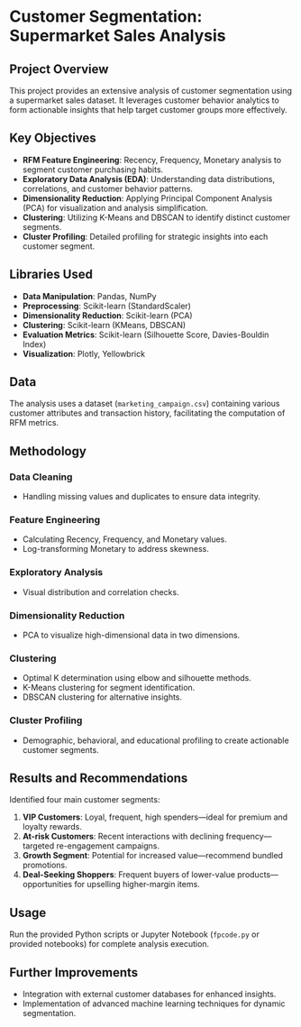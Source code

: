 # Customer Segmentation: Supermarket Sales Analysis

## Project Overview

This project provides an extensive analysis of customer segmentation using a supermarket sales dataset. It leverages customer behavior analytics to form actionable insights that help target customer groups more effectively.

## Key Objectives

* **RFM Feature Engineering**: Recency, Frequency, Monetary analysis to segment customer purchasing habits.
* **Exploratory Data Analysis (EDA)**: Understanding data distributions, correlations, and customer behavior patterns.
* **Dimensionality Reduction**: Applying Principal Component Analysis (PCA) for visualization and analysis simplification.
* **Clustering**: Utilizing K-Means and DBSCAN to identify distinct customer segments.
* **Cluster Profiling**: Detailed profiling for strategic insights into each customer segment.

## Libraries Used

* **Data Manipulation**: Pandas, NumPy
* **Preprocessing**: Scikit-learn (StandardScaler)
* **Dimensionality Reduction**: Scikit-learn (PCA)
* **Clustering**: Scikit-learn (KMeans, DBSCAN)
* **Evaluation Metrics**: Scikit-learn (Silhouette Score, Davies-Bouldin Index)
* **Visualization**: Plotly, Yellowbrick

## Data

The analysis uses a dataset (`marketing_campaign.csv`) containing various customer attributes and transaction history, facilitating the computation of RFM metrics.

## Methodology

### Data Cleaning

* Handling missing values and duplicates to ensure data integrity.

### Feature Engineering

* Calculating Recency, Frequency, and Monetary values.
* Log-transforming Monetary to address skewness.

### Exploratory Analysis

* Visual distribution and correlation checks.

### Dimensionality Reduction

* PCA to visualize high-dimensional data in two dimensions.

### Clustering

* Optimal K determination using elbow and silhouette methods.
* K-Means clustering for segment identification.
* DBSCAN clustering for alternative insights.

### Cluster Profiling

* Demographic, behavioral, and educational profiling to create actionable customer segments.

## Results and Recommendations

Identified four main customer segments:

1. **VIP Customers**: Loyal, frequent, high spenders—ideal for premium and loyalty rewards.
2. **At-risk Customers**: Recent interactions with declining frequency—targeted re-engagement campaigns.
3. **Growth Segment**: Potential for increased value—recommend bundled promotions.
4. **Deal-Seeking Shoppers**: Frequent buyers of lower-value products—opportunities for upselling higher-margin items.

## Usage

Run the provided Python scripts or Jupyter Notebook (`fpcode.py` or provided notebooks) for complete analysis execution.

## Further Improvements

* Integration with external customer databases for enhanced insights.
* Implementation of advanced machine learning techniques for dynamic segmentation.
